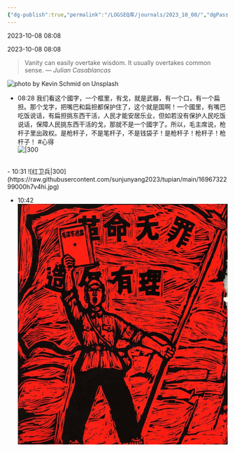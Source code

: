 ```yaml
---
{"dg-publish":true,"permalink":"/LOGSEQ库/journals/2023_10_08/","dgPassFrontmatter":true}
---
```


2023-10-08 08:08

2023-10-08 08:08

> Vanity can easily overtake wisdom. It usually overtakes common sense.
> — <cite>Julian Casablancas</cite>

![photo by Kevin Schmid on Unsplash](https://images.unsplash.com/photo-1695131402412-e342cbccae53?crop=entropy&cs=srgb&fm=jpg&ixid=M3wzNjM5Nzd8MHwxfHJhbmRvbXx8fHx8fHx8fDE2OTY3MjM3NTF8&ixlib=rb-4.0.3&q=85)

- 08:28 我们看这个國字，一个框里，有戈，就是武器，有一个口，有一个扁担。那个戈字，把嘴巴和扁担都保护住了，这个就是国啊！一个國里，有嘴巴吃饭说话，有扁担挑东西干活，人民才能安居乐业，但如若没有保护人民吃饭说话，保障人民挑东西干活的戈，那就不是一个國字了。所以，毛主席说，枪杆子里出政权。是枪杆子，不是笔杆子，不是钱袋子！是枪杆子！枪杆子！枪杆子！ #心得 <br> ![|300](https://www.sunjunyang.link/file/bbd2c96ea6a2d162719d2.jpg) <br>
<Br>
- 10:31 ![红卫兵|300](https://raw.githubusercontent.com/sunjunyang2023/tupian/main/1696732299000h7v4hi.jpg) 
<Br>

- 10:42 ![革命无罪造反有理|300](https://raw.githubusercontent.com/sunjunyang2023/tupian/main/1696731959000iz7399.jpg)

